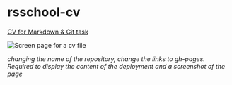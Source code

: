 # rsschool-cv


[CV for Markdown & Git task](https://agentfreedom.github.io/rsschool-cv/cv)

![Screen page for a cv file](https://user-images.githubusercontent.com/7613834/191836173-11e8c30b-3d0c-4132-a379-2c121b7d5739.png)

*changing the name of the repository, change the links to gh-pages. Required to display the content of the deployment and a screenshot of the page*
